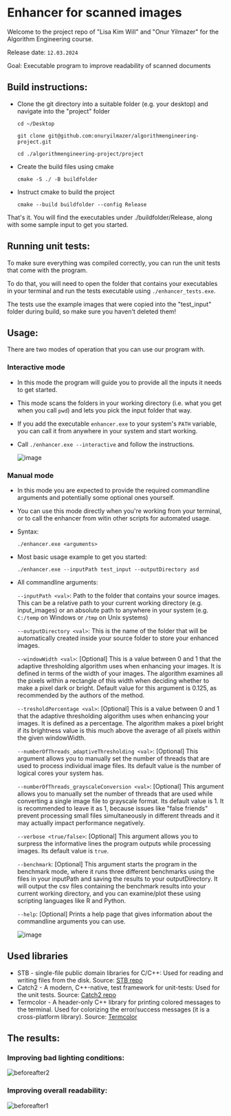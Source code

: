 # Enhancer for scanned images
Welcome to the project repo of "Lisa Kim Will" and "Onur Yilmazer" for the Algorithm Engineering course.

Release date: `12.03.2024`

Goal: Executable program to improve readability of scanned documents

## Build instructions:
- Clone the git directory into a suitable folder (e.g. your desktop) and navigate into the "project" folder
  
  `cd ~/Desktop`
  
  `git clone git@github.com:onuryilmazer/algorithmengineering-project.git`

  `cd ./algorithmengineering-project/project`

- Create the build files using cmake

  `cmake -S ./ -B buildfolder`

 - Instruct cmake to build the project

   `cmake --build buildfolder --config Release`

That's it. You will find the executables under ./buildfolder/Release, along with some sample input to get you started.

## Running unit tests:
To make sure everything was compiled correctly, you can run the unit tests that come with the program.

To do that, you will need to open the folder that contains your executables in your terminal and run the tests executable using `./enhancer_tests.exe`. 

The tests use the example images that were copied into the "test_input" folder during build, so make sure you haven't deleted them!

## Usage:
There are two modes of operation that you can use our program with. 

### Interactive mode
- In this mode the program will guide you to provide all the inputs it needs to get started.
- This mode scans the folders in your working directory (i.e. what you get when you call `pwd`) and lets you pick the input folder that way.
- If you add the executable `enhancer.exe` to your system's `PATH` variable, you can call it from anywhere in your system and start working.
- Call `./enhancer.exe --interactive` and follow the instructions.

  ![image](https://github.com/onuryilmazer/algorithmengineering-project/assets/29818337/8be8679f-62cd-41d8-a08d-25c8c1d6a786)


### Manual mode
- In this mode you are expected to provide the required commandline arguments and potentially some optional ones yourself.
- You can use this mode directly when you're working from your terminal, or to call the enhancer from witin other scripts for automated usage.

- Syntax:

  `./enhancer.exe <arguments>`

- Most basic usage example to get you started:
  
  `./enhancer.exe --inputPath test_input --outputDirectory asd`


- All commandline arguments:
  
  `--inputPath <val>`: Path to the folder that contains your source images. This can be a relative path to your current working directory (e.g. input_images) or an absolute path to anywhere in your system (e.g. `C:/temp` on Windows or `/tmp` on Unix systems)
  
  `--outputDirectory <val>`: This is the name of the folder that will be automatically created inside your source folder to store your enhanced images.
  
  `--windowWidth <val>`: [Optional] This is a value between 0 and 1 that the adaptive thresholding algorithm uses when enhancing your images. It is defined in terms of the width of your images. The algorithm examines all the pixels within a rectangle of this width when deciding whether to make a pixel dark or bright. Default value for this argument is 0.125, as recommended by the authors of the method.
  
  `--tresholdPercentage <val>`: [Optional] This is a value between 0 and 1 that the adaptive thresholding algorithm uses when enhancing your images. It is defined as a percentage. The algorithm makes a pixel bright if its brightness value is this much above the average of all pixels within the given windowWidth.
  
  `--numberOfThreads_adaptiveThresholding <val>`: [Optional] This argument allows you to manually set the number of threads that are used to process individual image files. Its default value is the number of logical cores your system has.

  `--numberOfThreads_grayscaleConversion <val>`: [Optional] This argument allows you to manually set the number of threads that are used while converting a single image file to grayscale format. Its default value is 1. It is recommended to leave it as 1, because issues like "false friends" prevent processing small files simultaneously in different threads and it may actually impact performance negatively.

  `--verbose <true/false>`: [Optional] This argument allows you to surpress the informative lines the program outputs while processing images. Its default value is `true`.

  `--benchmark`: [Optional] This argument starts the program in the benchmark mode, where it runs three different benchmarks using the files in your inputPath and saving the results to your outputDirectory. It will output the csv files containing the benchmark results into your current working directory, and you can examine/plot these using scripting languages like R and Python.

  `--help`: [Optional] Prints a help page that gives information about the commandline arguments you can use.

  ![image](https://github.com/onuryilmazer/algorithmengineering-project/assets/29818337/5508b3d8-8fa0-448e-8f51-6d62ec58d217)


## Used libraries
- STB - single-file public domain libraries for C/C++: Used for reading and writing files from the disk. Source: [STB repo](https://github.com/nothings/stb)
- Catch2 - A modern, C++-native, test framework for unit-tests: Used for the unit tests. Source: [Catch2 repo](https://github.com/catchorg/Catch2)
- Termcolor - A header-only C++ library for printing colored messages to the terminal. Used for colorizing the error/success messages (it is a cross-platform library). Source: [Termcolor](https://github.com/ikalnytskyi/termcolor)


## The results:
### Improving bad lighting conditions:
![beforeafter2](https://github.com/onuryilmazer/algorithmengineering-project/assets/29818337/bf741fc3-b358-4d3f-9279-14c457b32603)

### Improving overall readability:
![beforeafter1](https://github.com/onuryilmazer/algorithmengineering-project/assets/29818337/7fa60250-d0a6-4294-b832-8c7c0789e4ba)



